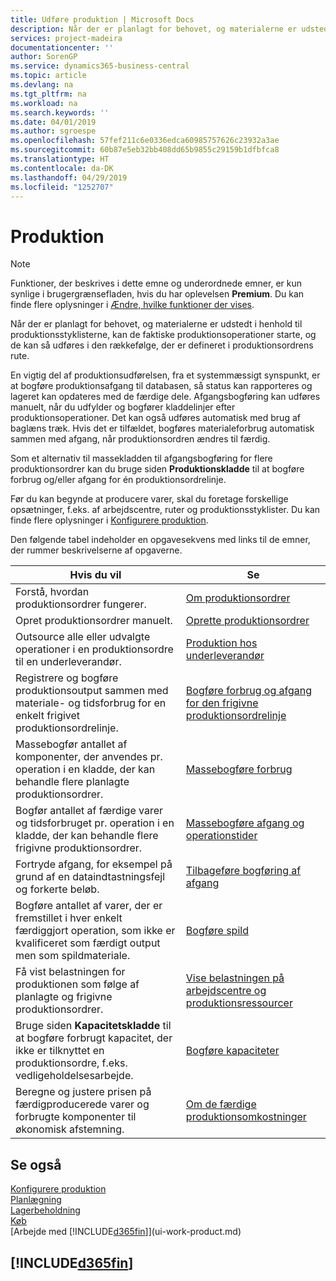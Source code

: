```yaml
---
title: Udføre produktion | Microsoft Docs
description: Når der er planlagt for behovet, og materialerne er udstedt i henhold til produktionsstyklisterne, kan de faktiske produktionsoperationer starte, og de kan så udføres i den rækkefølge, der er defineret i produktionsordrens rute.
services: project-madeira
documentationcenter: ''
author: SorenGP
ms.service: dynamics365-business-central
ms.topic: article
ms.devlang: na
ms.tgt_pltfrm: na
ms.workload: na
ms.search.keywords: ''
ms.date: 04/01/2019
ms.author: sgroespe
ms.openlocfilehash: 57fef211c6e0336edca60985757626c23932a3ae
ms.sourcegitcommit: 60b87e5eb32bb408dd65b9855c29159b1dfbfca8
ms.translationtype: HT
ms.contentlocale: da-DK
ms.lasthandoff: 04/29/2019
ms.locfileid: "1252707"
---
```

# <a name="manufacturing"></a>Produktion
> [!NOTE]
> Funktioner, der beskrives i dette emne og underordnede emner, er kun synlige i brugergrænsefladen, hvis du har oplevelsen **Premium**. Du kan finde flere oplysninger i [Ændre, hvilke funktioner der vises](ui-experiences.md).

Når der er planlagt for behovet, og materialerne er udstedt i henhold til produktionsstyklisterne, kan de faktiske produktionsoperationer starte, og de kan så udføres i den rækkefølge, der er defineret i produktionsordrens rute.  

En vigtig del af produktionsudførelsen, fra et systemmæssigt synspunkt, er at bogføre produktionsafgang til databasen, så status kan rapporteres og lageret kan opdateres med de færdige dele. Afgangsbogføring kan udføres manuelt, når du udfylder og bogfører kladdelinjer efter produktionsoperationer. Det kan også udføres automatisk med brug af baglæns træk. Hvis det er tilfældet, bogføres materialeforbrug automatisk sammen med afgang, når produktionsordren ændres til færdig.  

Som et alternativ til massekladden til afgangsbogføring for flere produktionsordrer kan du bruge siden **Produktionskladde** til at bogføre forbrug og/eller afgang for én produktionsordrelinje.

Før du kan begynde at producere varer, skal du foretage forskellige opsætninger, f.eks. af arbejdscentre, ruter og produktionsstyklister. Du kan finde flere oplysninger i [Konfigurere produktion](production-configure-production-processes.md).

Den følgende tabel indeholder en opgavesekvens med links til de emner, der rummer beskrivelserne af opgaverne.   

|**Hvis du vil**|**Se**|  
|------------|-------------|  
|Forstå, hvordan produktionsordrer fungerer.|[Om produktionsordrer](production-about-production-orders.md)|
|Opret produktionsordrer manuelt.|[Oprette produktionsordrer](production-how-to-create-production-orders.md)|
|Outsource alle eller udvalgte operationer i en produktionsordre til en underleverandør.|[Produktion hos underleverandør](production-how-to-subcontract-manufacturing.md)|
|Registrere og bogføre produktionsoutput sammen med materiale- og tidsforbrug for en enkelt frigivet produktionsordrelinje.|[Bogføre forbrug og afgang for den frigivne produktionsordrelinje](production-how-to-register-consumption-and-output.md)|  
|Massebogfør antallet af komponenter, der anvendes pr. operation i en kladde, der kan behandle flere planlagte produktionsordrer.|[Massebogføre forbrug](production-how-to-post-consumption.md)|
|Bogfør antallet af færdige varer og tidsforbruget pr. operation i en kladde, der kan behandle flere frigivne produktionsordrer.|[Massebogføre afgang og operationstider](production-how-to-post-output-quantity.md)|
|Fortryde afgang, for eksempel på grund af en dataindtastningsfejl og forkerte beløb.  |[Tilbageføre bogføring af afgang](production-how-to-reverse-output-posting.md)|  
|Bogføre antallet af varer, der er fremstillet i hver enkelt færdiggjort operation, som ikke er kvalificeret som færdigt output men som spildmateriale.|[Bogføre spild](production-how-to-post-scrap.md)|
|Få vist belastningen for produktionen som følge af planlagte og frigivne produktionsordrer.|[Vise belastningen på arbejdscentre og produktionsressourcer](production-how-to-view-the-load-on-work-centers.md)|      
|Bruge siden **Kapacitetskladde** til at bogføre forbrugt kapacitet, der ikke er tilknyttet en produktionsordre, f.eks. vedligeholdelsesarbejde.|[Bogføre kapaciteter](production-how-to-post-capacities.md)|  
|Beregne og justere prisen på færdigproducerede varer og forbrugte komponenter til økonomisk afstemning.|[Om de færdige produktionsomkostninger](finance-about-finished-production-order-costs.md)|  

## <a name="see-also"></a>Se også  
[Konfigurere produktion](production-configure-production-processes.md)  
[Planlægning](production-planning.md)      
[Lagerbeholdning](inventory-manage-inventory.md)  
[Køb](purchasing-manage-purchasing.md)  
[Arbejde med [!INCLUDE[d365fin](includes/d365fin_md.md)]](ui-work-product.md)

## [!INCLUDE[d365fin](includes/free_trial_md.md)]  

